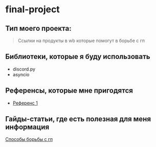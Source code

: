 # final-project
## Тип моего проекта:
> Ссылки на продукты в wb  которые помогут в борьбе с гп

## Библиотеки, которые я буду использовать
- discord.py
- asyncio

## Референсы, которые мне пригодятся
- [Референс 1](https://www.wildberries.ru/)

## Гайды-статьи, где есть полезная для меня информация
[Способы борьбы с гп](https://www.unep.org/ru/novosti-i-istorii/istoriya/10-sposobov-borby-s-klimaticheskim-krizisom)

